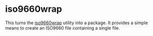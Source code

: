 iso9660wrap
===========
This turns the [iso9660wrap](https://github.com/johto/iso9660wrap) utility into a package. It provides a simple means to create an ISO9660 file containing a single file.
